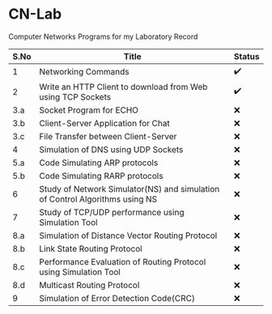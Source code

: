 # CN-Lab
Computer Networks Programs for my Laboratory Record

| S.No | Title | Status |
| --- | --- | --- |
| 1 | Networking Commands | ✔️ |
| 2 | Write an HTTP Client to download from Web using TCP Sockets | ✔️ |
|3.a| Socket Program for ECHO | ❌ |
|3.b| Client-Server Application for Chat | ❌ |
|3.c| File Transfer between Client-Server | ❌ |
| 4 | Simulation of DNS using UDP Sockets | ❌ |
|5.a| Code Simulating ARP protocols | ❌ |
|5.b| Code Simulating RARP protocols | ❌ |
| 6 | Study of Network Simulator(NS) and simulation of Control Algorithms using NS | ❌ |
| 7 | Study of TCP/UDP performance using Simulation Tool | ❌ |
|8.a| Simulation of Distance Vector Routing Protocol | ❌ |
|8.b| Link State Routing Protocol | ❌ |
|8.c| Performance Evaluation of Routing Protocol using Simulation Tool | ❌ |
|8.d| Multicast Routing Protocol | ❌ |
| 9 | Simulation of Error Detection Code(CRC) | ❌ |
